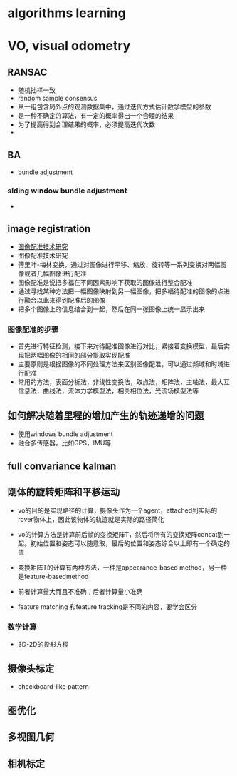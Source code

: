 # algorithms learning

# VO, visual odometry

## RANSAC

* 随机抽样一致
* random sample consensus
* 从一组包含局外点的观测数据集中，通过迭代方式估计数学模型的参数
* 是一种不确定的算法，有一定的概率得出一个合理的结果
* 为了提高得到合理结果的概率，必须提高迭代次数
* 

## BA

* bundle adjustment


### slding window bundle adjustment

* 

## image registration

* [图像配准技术研究](https://wenku.baidu.com/view/2b4656229ec3d5bbfc0a742d.html)
* 图像配准技术研究
* 傅里叶-梅林变换，通过对图像进行平移、缩放、旋转等一系列变换对两幅图像或者几幅图像进行配准
* 图像配准是说把多福在不同因素影响下获取的图像进行整合配准
* 通过寻找某种方法把一幅图像映射到另一幅图像，把多福待配准的图像的点进行融合以此来得到配准后的图像
* 把多个图像上的信息结合到一起，然后在同一张图像上统一显示出来

### 图像配准的步骤

* 首先进行特征检测，接下来对待配准图像进行对比，紧接着变换模型，最后实现把两幅图像的相同的部分提取实现配准
* 主要原则是根据图像的不同处理方法来区别图像配准，可以通过频域和时域进行配准
* 常用的方法，表面分析法，非线性变换法，取点法，矩阵法，主轴法，最大互信息法，曲线法，流体力学模型法，相关相位法，光流场模型法等


## 如何解决随着里程的增加产生的轨迹递增的问题

* 使用windows bundle adjustment
* 融合多传感器，比如GPS，IMU等

## full convariance kalman

## 刚体的旋转矩阵和平移运动

* vo的目的是实现路径的计算，摄像头作为一个agent，attached到实际的rover物体上，因此该物体的轨迹就是实际的路径简化
* vo的计算方法是计算前后帧的变换矩阵T，然后将所有的变换矩阵concat到一起。初始位置和姿态可以随意取，最后的位置和姿态综合以上即有一个确定的值
* 变换矩阵T的计算有两种方法，一种是appearance-based method，另一种是feature-basedmethod
* 前者计算量大而且不准确；后者计算量小准确

* feature matching 和feature tracking是不同的内容，要学会区分


### 数学计算

* 3D-2D的投影方程

## 摄像头标定

* checkboard-like pattern


## 图优化

## 多视图几何

## 相机标定

